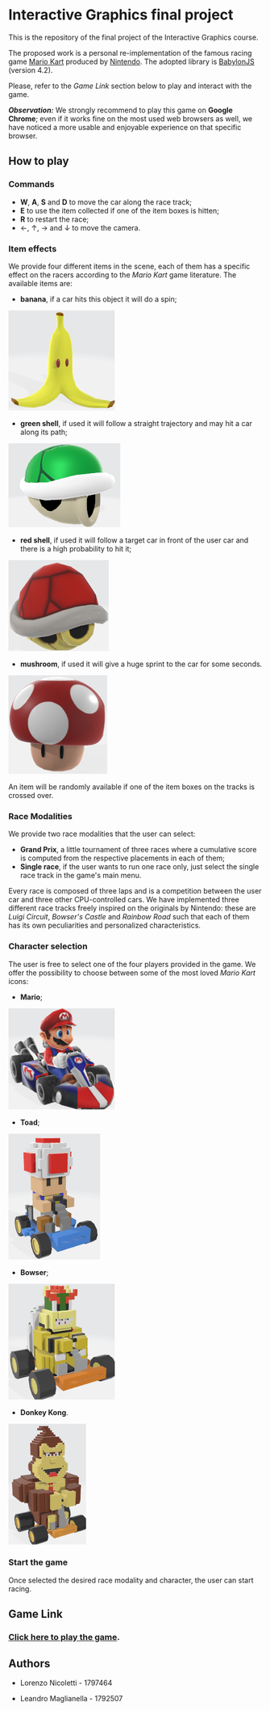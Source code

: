 # Interactive Graphics final project

This is the repository of the final project of the Interactive Graphics course.

The proposed work is a personal re-implementation of the famous racing game [Mario Kart](https://it.wikipedia.org/wiki/Mario_Kart) produced by [Nintendo](https://www.nintendo.com/). The adopted library is [BabylonJS](https://www.babylonjs.com/) (version 4.2).

Please, refer to the *Game Link* section below to play and interact with the game.

***Observation:*** We strongly recommend to play this game on **Google Chrome**; even if it works fine on the most used web browsers as well, we have noticed a more usable and enjoyable experience on that specific browser.

## How to play

### Commands

- **W**, **A**, **S** and **D** to move the car along the race track;
- **E** to use the item collected if one of the item boxes is hitten;
- **R** to restart the race;
- ←, ↑, → and ↓ to move the camera.

### Item effects

We provide four different items in the scene, each of them has a specific effect on the racers according to the *Mario Kart* game literature. The available items are:
- **banana**, if a car hits this object it will do a spin;

![banana](./images/banana.png)
- **green shell**, if used it will follow a straight trajectory and may hit a car along its path;

![green shell](./images/green_shell.png)
- **red shell**, if used it will follow a target car in front of the user car and there is a high probability to hit it;

![red shell](./images/red_shell.png)
- **mushroom**, if used it will give a huge sprint to the car for some seconds.

![green shell](./images/mushroom.png)

An item will be randomly available if one of the item boxes on the tracks is crossed over.

### Race Modalities

We provide two race modalities that the user can select:
- **Grand Prix**, a little tournament of three races where a cumulative score is computed from the respective placements in each of them;
- **Single race**, if the user wants to run one race only, just select the single race track in the game's main menu.

Every race is composed of three laps and is a competition between the user car and three other CPU-controlled cars. We have implemented three different race tracks freely inspired on the originals by Nintendo: these are *Luigi Circuit*, *Bowser's Castle* and *Rainbow Road* such that each of them has its own peculiarities and personalized characteristics.

### Character selection

The user is free to select one of the four players provided in the game. We offer the possibility to choose between some of the most loved *Mario Kart* icons:
- **Mario**;

![mario](./images/mario.png)
- **Toad**;

![toad](./images/toad.png)
- **Bowser**;

![bowser](./images/bowser.png)
- **Donkey Kong**.

![donkey kong](./images/donkey_kong.png)

### Start the game

Once selected the desired race modality and character, the user can start racing. 

## Game Link

### [Click here to play the game](https://sapienzainteractivegraphicscourse.github.io/final-project-ll-team/).

## Authors

- Lorenzo Nicoletti - 1797464

- Leandro Maglianella - 1792507


